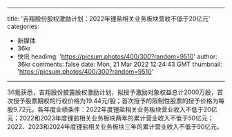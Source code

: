 
---
title: '吉翔股份股权激励计划：2022年锂盐相关业务板块营收不低于20亿元'
categories: 
 - 新媒体
 - 36kr
 - 快讯
headimg: 'https://picsum.photos/400/300?random=9510'
author: 36kr
comments: false
date: Mon, 21 Mar 2022 12:24:43 GMT
thumbnail: 'https://picsum.photos/400/300?random=9510'
---

<div>   
36氪获悉，吉翔股份披露股权激励计划，拟授予激励对象权益总计2000万股，首次授予股票期权的行权价格为19.44元/股；首次授予的限制性股票的授予价格为每股9.72元。各年度业绩条件：2022年度锂盐相关业务板块营业收入不低于20亿元；2022和2023年度锂盐相关业务板块两年的累计营业收入不低于50亿元；2022、2023和2024年度锂盐相关业务板块三年的累计营业收入不低于90亿元。  
</div>
            